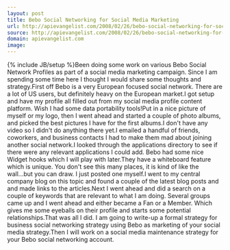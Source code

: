 ```yaml
---
layout: post
title: Bebo Social Networking for Social Media Marketing
url: http://apievangelist.com/2008/02/26/bebo-social-networking-for-social-media-marketing/
source: http://apievangelist.com/2008/02/26/bebo-social-networking-for-social-media-marketing/
domain: apievangelist.com
image: 
---
```

{% include JB/setup %}Been doing some work on various Bebo Social Network Profiles as part of a social media marketing campaign.  Since I am spending some time here I thought I would share some thoughts and strategy.First off Bebo is a very European focused social network.  There are a lot of US users, but definitely heavy on the European market.I got setup and have my profile all filled out from my social media profile content platform.  Wish I had some data portability tools!Put in a nice picture of myself or my logo, then I went ahead and started a couple of photo albums, and picked the best pictures I have for the first albums.I don't have any video so I didn't do anything there yet.I emailed a handful of friends, coworkers, and business contacts I had to make them mad about joining another social network.I looked through the applications directory to see if there were any relevant applications I could add.  Bebo had some nice Widget hooks which I will play with later.They have a whiteboard feature which is unique.  You don't see this many places, it is kind of like the wall...but you can draw.  I just posted one myself.I went to my central company blog on this topic and found a couple of the latest blog posts and and made links to the articles.Next I went ahead and did a search on a couple of keywords that are relevant to what I am doing.  Several groups came up and I went ahead and either became a Fan or a Member.  Which gives me some eyeballs on their profile and starts some potential relationships.That was all I did.  I am going to write-up a formal strategy for business social networking strategy using Bebo as marketing of your social media strategy.Then I will work on a social media maintenance strategy for your Bebo social networking account.
